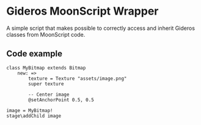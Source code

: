 # Gideros MoonScript Wrapper

A simple script that makes possible to correctly access and inherit Gideros classes from MoonScript code.

## Code example

```MoonScript
class MyBitmap extends Bitmap
	new: =>
		texture = Texture "assets/image.png"
		super texture

		-- Center image
		@setAnchorPoint 0.5, 0.5

image = MyBitmap!		
stage\addChild image
```